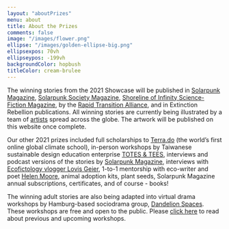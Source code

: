 ```yaml
---
layout: "aboutPrizes"
menu: about
title: About the Prizes
comments: false
image: "/images/flower.png"
ellipse: "/images/golden-ellipse-big.png"
ellipsexpos: 70vh 
ellipseypos: -199vh
backgroundColor: hopbush
titleColor: cream-brulee
---
```


The winning stories from the 2021 Showcase will be published in [Solarpunk Magazine](https://solarpunkmagazine.com/), [Solarpunk Society Magazine](https://civilx.world/solar-punk-society/), [Shoreline of Infinity Science-Fiction Magazine](https://www.shorelineofinfinity.com/), by the [Rapid Transition Alliance](https://www.rapidtransition.org/), and in Extinction Rebellion publications. All winning stories are currently being illustrated by a team of [artists](/about/artwork) spread across the globe. The artwork will be published on this website once complete. 

Our other 2021 prizes included full scholarships to [Terra.do](http://terra.do/) (the world’s first online global climate school), in-person workshops by Taiwanese sustainable design education enterprise [TOTES & TEES](https://www.instagram.com/totes_n_tees/?hl=en), interviews and podcast versions of the stories by [Solarpunk Magazine](https://solarpunkmagazine.com/), interviews with [Ecofictology vlogger Lovis Geier](https://www.youtube.com/watch?v=n0sggFYGqw8), 1-to-1 mentorship with eco-writer and poet [Helen Moore](https://www.helenmoorepoet.com/), animal adoption kits, plant seeds, Solarpunk Magazine annual subscriptions, certificates, and of course - books! 

The winning adult stories are also being adapted into virtual drama workshops by Hamburg-based sociodrama group, [Dandelion Spaces](https://www.dandelion-spaces.com/). These workshops are free and open to the public. Please [click here](https://www.eventbrite.de/e/climate-futures-action-explorations-tickets-260120456287?aff=erelexpmlt) to read about previous and upcoming workshops. 